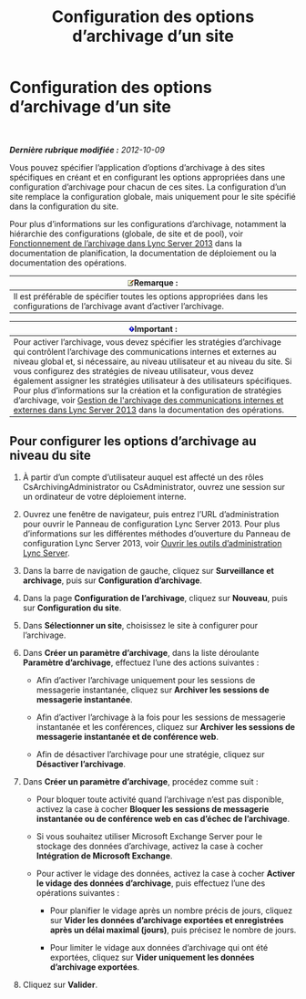 ﻿---
title: Configuration des options d’archivage d’un site
TOCTitle: Configuration des options d’archivage d’un site
ms:assetid: 59b48fd9-d5fc-40b4-abae-e9cf89ee5573
ms:mtpsurl: https://technet.microsoft.com/fr-fr/library/JJ204930(v=OCS.15)
ms:contentKeyID: 49297319
ms.date: 05/20/2016
mtps_version: v=OCS.15
ms.translationtype: HT
---

# Configuration des options d’archivage d’un site

 

_**Dernière rubrique modifiée :** 2012-10-09_

Vous pouvez spécifier l’application d’options d’archivage à des sites spécifiques en créant et en configurant les options appropriées dans une configuration d’archivage pour chacun de ces sites. La configuration d’un site remplace la configuration globale, mais uniquement pour le site spécifié dans la configuration du site.

Pour plus d’informations sur les configurations d’archivage, notamment la hiérarchie des configurations (globale, de site et de pool), voir [Fonctionnement de l’archivage dans Lync Server 2013](lync-server-2013-how-archiving-works.md) dans la documentation de planification, la documentation de déploiement ou la documentation des opérations.

<table>
<thead>
<tr class="header">
<th><img src="images/Gg398920.note(OCS.15).gif" title="note" alt="note" />Remarque :</th>
</tr>
</thead>
<tbody>
<tr class="odd">
<td>Il est préférable de spécifier toutes les options appropriées dans les configurations de l’archivage avant d’activer l’archivage.</td>
</tr>
</tbody>
</table>


<table>
<thead>
<tr class="header">
<th><img src="images/Gg425917.important(OCS.15).gif" title="important" alt="important" />Important :</th>
</tr>
</thead>
<tbody>
<tr class="odd">
<td>Pour activer l’archivage, vous devez spécifier les stratégies d’archivage qui contrôlent l’archivage des communications internes et externes au niveau global et, si nécessaire, au niveau utilisateur et au niveau du site. Si vous configurez des stratégies de niveau utilisateur, vous devez également assigner les stratégies utilisateur à des utilisateurs spécifiques. Pour plus d’informations sur la création et la configuration de stratégies d’archivage, voir <a href="lync-server-2013-managing-the-archiving-of-internal-and-external-communications.md">Gestion de l'archivage des communications internes et externes dans Lync Server 2013</a> dans la documentation des opérations.</td>
</tr>
</tbody>
</table>


## Pour configurer les options d’archivage au niveau du site

1.  À partir d’un compte d’utilisateur auquel est affecté un des rôles CsArchivingAdministrator ou CsAdministrator, ouvrez une session sur un ordinateur de votre déploiement interne.

2.  Ouvrez une fenêtre de navigateur, puis entrez l’URL d’administration pour ouvrir le Panneau de configuration Lync Server 2013. Pour plus d’informations sur les différentes méthodes d’ouverture du Panneau de configuration Lync Server 2013, voir [Ouvrir les outils d’administration Lync Server](lync-server-2013-open-lync-server-administrative-tools.md).

3.  Dans la barre de navigation de gauche, cliquez sur **Surveillance et archivage**, puis sur **Configuration d’archivage**.

4.  Dans la page **Configuration de l’archivage**, cliquez sur **Nouveau**, puis sur **Configuration du site**.

5.  Dans **Sélectionner un site**, choisissez le site à configurer pour l’archivage.

6.  Dans **Créer un paramètre d’archivage**, dans la liste déroulante **Paramètre d’archivage**, effectuez l’une des actions suivantes :
    
      - Afin d’activer l’archivage uniquement pour les sessions de messagerie instantanée, cliquez sur **Archiver les sessions de messagerie instantanée**.
    
      - Afin d’activer l’archivage à la fois pour les sessions de messagerie instantanée et les conférences, cliquez sur **Archiver les sessions de messagerie instantanée et de conférence web**.
    
      - Afin de désactiver l’archivage pour une stratégie, cliquez sur **Désactiver l’archivage**.

7.  Dans **Créer un paramètre d’archivage**, procédez comme suit :
    
      - Pour bloquer toute activité quand l’archivage n’est pas disponible, activez la case à cocher **Bloquer les sessions de messagerie instantanée ou de conférence web en cas d’échec de l’archivage**.
    
      - Si vous souhaitez utiliser Microsoft Exchange Server pour le stockage des données d’archivage, activez la case à cocher **Intégration de Microsoft Exchange**.
    
      - Pour activer le vidage des données, activez la case à cocher **Activer le vidage des données d’archivage**, puis effectuez l’une des opérations suivantes :
        
          - Pour planifier le vidage après un nombre précis de jours, cliquez sur **Vider les données d’archivage exportées et enregistrées après un délai maximal (jours)**, puis précisez le nombre de jours.
        
          - Pour limiter le vidage aux données d’archivage qui ont été exportées, cliquez sur **Vider uniquement les données d’archivage exportées**.

8.  Cliquez sur **Valider**.

